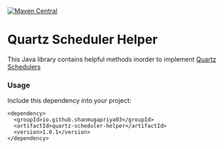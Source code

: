 [![Maven Central](https://img.shields.io/maven-central/v/io.github.shanmugapriya03/quartz-scheduler-helper.svg?label=Maven%20Central)](https://search.maven.org/search?q=g:%22io.github.shanmugapriya03%22%20AND%20a:%22quartz-scheduler-helper%22)
# Quartz Scheduler Helper

This Java library contains helpful methods inorder to implement [Quartz Schedulers](http://www.quartz-scheduler.org/)

### Usage

Include this dependency into your project:
```
<dependency>
  <groupId>io.github.shanmugapriya03</groupId>
  <artifactId>quartz-scheduler-helper</artifactId>
  <version>1.0.1</version>
</dependency>
```
